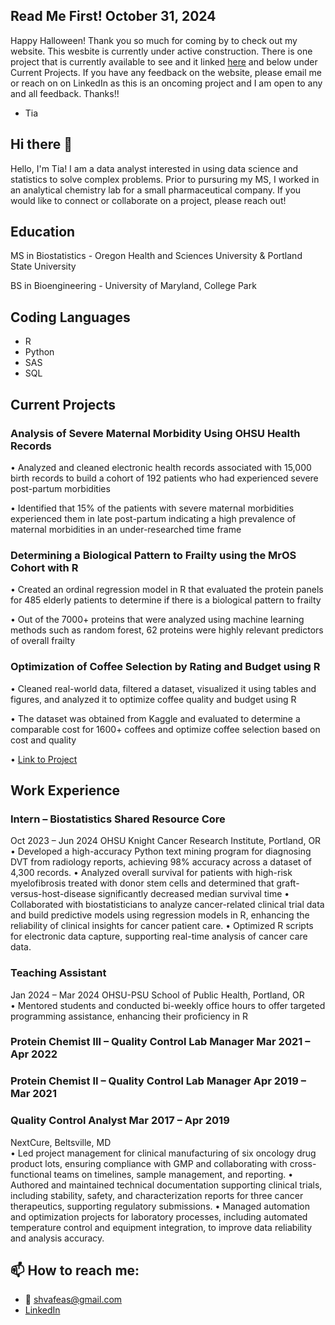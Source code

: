 ## Read Me First! October 31, 2024
Happy Halloween! 
Thank you so much for coming by to check out my website. This wesbite is currently under active construction. There is one project that is currently available to see and it linked [here](https://sph-r-programming-2023-midterms.netlify.app/midterm/midterm_vafeas.html) and below under Current Projects. If you have any feedback on the website, please email me or reach on on LinkedIn as this is an oncoming project and I am open to any and all feedback. Thanks!!
- Tia 

## Hi there 👋

<!--
**shvaf/shvaf** is a ✨ _special_ ✨ repository because its `README.md` (this file) appears on your GitHub profile.

Here are some ideas to get you started:

- 🔭 I’m currently working on ...
- 🌱 I’m currently learning ...
- 👯 I’m looking to collaborate on ...
- 🤔 I’m looking for help with ...
- 💬 Ask me about ...
- 📫 How to reach me: ...
- 😄 Pronouns: ...
- ⚡ Fun fact: ...
-->

Hello, I'm Tia! I am a data analyst interested in using data science and statistics to solve complex problems. Prior to pursuring my MS, I worked in an analytical chemistry lab for a small pharmaceutical company. If you would like to connect or collaborate on a project, please reach out! 

## Education
MS in Biostatistics - Oregon Health and Sciences University & Portland State University

BS in Bioengineering - University of Maryland, College Park 

## Coding Languages
- R
- Python
- SAS
- SQL
  
## Current Projects
### Analysis of Severe Maternal Morbidity Using OHSU Health Records
•	Analyzed and cleaned electronic health records associated with 15,000 birth records to build a cohort of 192 patients who had experienced severe post-partum morbidities 

•	Identified that 15% of the patients with severe maternal morbidities experienced them in late post-partum indicating a high prevalence of maternal morbidities in an under-researched time frame

### Determining a Biological Pattern to Frailty using the MrOS Cohort	with R
•	Created an ordinal regression model in R that evaluated the protein panels for 485 elderly patients to determine if there is a biological pattern to frailty 

•	Out of the 7000+ proteins that were analyzed using machine learning methods such as random forest, 62 proteins were highly relevant predictors of overall frailty

### Optimization of Coffee Selection by Rating and Budget using R
•	Cleaned real-world data, filtered a dataset, visualized it using tables and figures, and analyzed it to optimize coffee quality and budget using R

•	The dataset was obtained from Kaggle and evaluated to determine a comparable cost for 1600+ coffees and optimize coffee selection based on cost and quality

• [Link to Project](https://sph-r-programming-2023-midterms.netlify.app/midterm/midterm_vafeas.html)



## Work Experience
### Intern – Biostatistics Shared Resource Core 					
Oct 2023 – Jun 2024
OHSU Knight Cancer Research Institute, Portland, OR				
•	Developed a high-accuracy Python text mining program for diagnosing DVT from radiology reports, achieving 98% accuracy across a dataset of 4,300 records.
•	Analyzed overall survival for patients with high-risk myelofibrosis treated with donor stem cells and determined that graft-versus-host-disease significantly decreased median survival time
•	Collaborated with biostatisticians to analyze cancer-related clinical trial data and build predictive models using regression models in R, enhancing the reliability of clinical insights for cancer patient care.
•	Optimized R scripts for electronic data capture, supporting real-time analysis of cancer care data.

### Teaching Assistant									
Jan 2024 – Mar 2024
OHSU-PSU School of Public Health, Portland, OR					
•	Mentored students and conducted bi-weekly office hours to offer targeted programming assistance, enhancing their proficiency in R

### Protein Chemist III – Quality Control Lab Manager					Mar 2021 – Apr 2022
### Protein Chemist II – Quality Control Lab Manager					Apr 2019 – Mar 2021 
### Quality Control Analyst								Mar 2017 – Apr 2019
NextCure, Beltsville, MD	
•	Led project management for clinical manufacturing of six oncology drug product lots, ensuring compliance with GMP and collaborating with cross-functional teams on timelines, sample management, and reporting.
•	Authored and maintained technical documentation supporting clinical trials, including stability, safety, and characterization reports for three cancer therapeutics, supporting regulatory submissions.
•	Managed automation and optimization projects for laboratory processes, including automated temperature control and equipment integration, to improve data reliability and analysis accuracy.


## 📫 How to reach me:
- 📧 shvafeas@gmail.com 
- [LinkedIn](https://www.linkedin.com/in/stamatiavafeas/)
